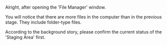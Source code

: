 Alright, after opening the 'File Manager' window.

You will notice that there are more files in the computer than in the previous stage.
They include folder-type files.

According to the background story, 
please confirm the current status of the 'Staging Area' first.